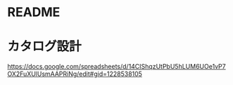 # README

# カタログ設計
https://docs.google.com/spreadsheets/d/14CIShqzUtPbU5hLUM6UOe1vP7OX2FuXUlUsmAAPRiNg/edit#gid=1228538105

<br>

